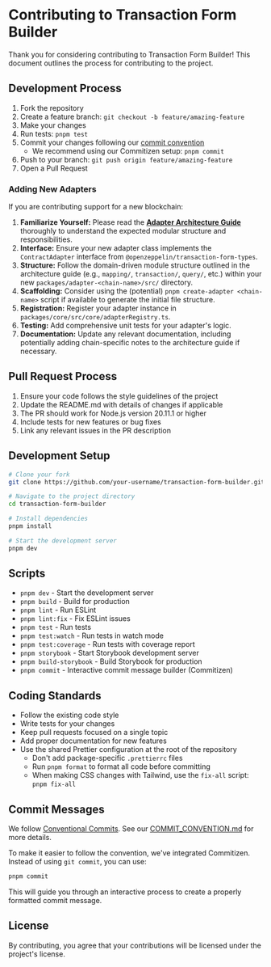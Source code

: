 # Contributing to Transaction Form Builder

Thank you for considering contributing to Transaction Form Builder! This document outlines the process for contributing to the project.

## Development Process

1. Fork the repository
2. Create a feature branch: `git checkout -b feature/amazing-feature`
3. Make your changes
4. Run tests: `pnpm test`
5. Commit your changes following our [commit convention](./COMMIT_CONVENTION.md)
   - We recommend using our Commitizen setup: `pnpm commit`
6. Push to your branch: `git push origin feature/amazing-feature`
7. Open a Pull Request

### Adding New Adapters

If you are contributing support for a new blockchain:

1.  **Familiarize Yourself:** Please read the **[Adapter Architecture Guide](./docs/ADAPTER_ARCHITECTURE.md)** thoroughly to understand the expected modular structure and responsibilities.
2.  **Interface:** Ensure your new adapter class implements the `ContractAdapter` interface from `@openzeppelin/transaction-form-types`.
3.  **Structure:** Follow the domain-driven module structure outlined in the architecture guide (e.g., `mapping/`, `transaction/`, `query/`, etc.) within your new `packages/adapter-<chain-name>/src/` directory.
4.  **Scaffolding:** Consider using the (potential) `pnpm create-adapter <chain-name>` script if available to generate the initial file structure.
5.  **Registration:** Register your adapter instance in `packages/core/src/core/adapterRegistry.ts`.
6.  **Testing:** Add comprehensive unit tests for your adapter's logic.
7.  **Documentation:** Update any relevant documentation, including potentially adding chain-specific notes to the architecture guide if necessary.

## Pull Request Process

1. Ensure your code follows the style guidelines of the project
2. Update the README.md with details of changes if applicable
3. The PR should work for Node.js version 20.11.1 or higher
4. Include tests for new features or bug fixes
5. Link any relevant issues in the PR description

## Development Setup

```bash
# Clone your fork
git clone https://github.com/your-username/transaction-form-builder.git

# Navigate to the project directory
cd transaction-form-builder

# Install dependencies
pnpm install

# Start the development server
pnpm dev
```

## Scripts

- `pnpm dev` - Start the development server
- `pnpm build` - Build for production
- `pnpm lint` - Run ESLint
- `pnpm lint:fix` - Fix ESLint issues
- `pnpm test` - Run tests
- `pnpm test:watch` - Run tests in watch mode
- `pnpm test:coverage` - Run tests with coverage report
- `pnpm storybook` - Start Storybook development server
- `pnpm build-storybook` - Build Storybook for production
- `pnpm commit` - Interactive commit message builder (Commitizen)

## Coding Standards

- Follow the existing code style
- Write tests for your changes
- Keep pull requests focused on a single topic
- Add proper documentation for new features
- Use the shared Prettier configuration at the root of the repository
  - Don't add package-specific `.prettierrc` files
  - Run `pnpm format` to format all code before committing
  - When making CSS changes with Tailwind, use the `fix-all` script: `pnpm fix-all`

## Commit Messages

We follow [Conventional Commits](https://www.conventionalcommits.org/en/v1.0.0/). See our [COMMIT_CONVENTION.md](./COMMIT_CONVENTION.md) for more details.

To make it easier to follow the convention, we've integrated Commitizen. Instead of using `git commit`, you can use:

```bash
pnpm commit
```

This will guide you through an interactive process to create a properly formatted commit message.

## License

By contributing, you agree that your contributions will be licensed under the project's license.
